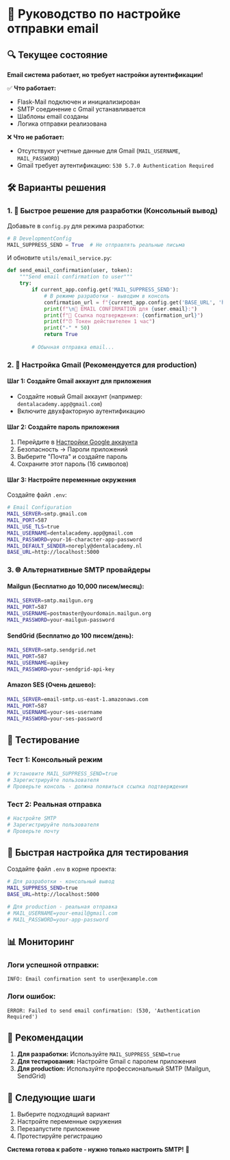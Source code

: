 # 📧 Руководство по настройке отправки email

## 🔍 Текущее состояние

**Email система работает, но требует настройки аутентификации!**

✅ **Что работает:**
- Flask-Mail подключен и инициализирован
- SMTP соединение с Gmail устанавливается
- Шаблоны email созданы
- Логика отправки реализована

❌ **Что не работает:**
- Отсутствуют учетные данные для Gmail (`MAIL_USERNAME`, `MAIL_PASSWORD`)
- Gmail требует аутентификацию: `530 5.7.0 Authentication Required`

## 🛠️ Варианты решения

### 1. 🚀 **Быстрое решение для разработки (Консольный вывод)**

Добавьте в `config.py` для режима разработки:

```python
# В DevelopmentConfig
MAIL_SUPPRESS_SEND = True  # Не отправлять реальные письма
```

И обновите `utils/email_service.py`:

```python
def send_email_confirmation(user, token):
    """Send email confirmation to user"""
    try:
        if current_app.config.get('MAIL_SUPPRESS_SEND'):
            # В режиме разработки - выводим в консоль
            confirmation_url = f"{current_app.config.get('BASE_URL', 'http://localhost:5000')}/auth/confirm-email/{token}"
            print(f"\n📧 EMAIL CONFIRMATION для {user.email}:")
            print(f"🔗 Ссылка подтверждения: {confirmation_url}")
            print(f"⏰ Токен действителен 1 час")
            print("-" * 50)
            return True
        
        # Обычная отправка email...
```

### 2. 📧 **Настройка Gmail (Рекомендуется для production)**

#### Шаг 1: Создайте Gmail аккаунт для приложения
- Создайте новый Gmail аккаунт (например: `dentalacademy.app@gmail.com`)
- Включите двухфакторную аутентификацию

#### Шаг 2: Создайте пароль приложения
1. Перейдите в [Настройки Google аккаунта](https://myaccount.google.com/)
2. Безопасность → Пароли приложений
3. Выберите "Почта" и создайте пароль
4. Сохраните этот пароль (16 символов)

#### Шаг 3: Настройте переменные окружения
Создайте файл `.env`:

```bash
# Email Configuration
MAIL_SERVER=smtp.gmail.com
MAIL_PORT=587
MAIL_USE_TLS=true
MAIL_USERNAME=dentalacademy.app@gmail.com
MAIL_PASSWORD=your-16-character-app-password
MAIL_DEFAULT_SENDER=noreply@dentalacademy.nl
BASE_URL=http://localhost:5000
```

### 3. 🌐 **Альтернативные SMTP провайдеры**

#### Mailgun (Бесплатно до 10,000 писем/месяц):
```bash
MAIL_SERVER=smtp.mailgun.org
MAIL_PORT=587
MAIL_USERNAME=postmaster@yourdomain.mailgun.org
MAIL_PASSWORD=your-mailgun-password
```

#### SendGrid (Бесплатно до 100 писем/день):
```bash
MAIL_SERVER=smtp.sendgrid.net
MAIL_PORT=587
MAIL_USERNAME=apikey
MAIL_PASSWORD=your-sendgrid-api-key
```

#### Amazon SES (Очень дешево):
```bash
MAIL_SERVER=email-smtp.us-east-1.amazonaws.com
MAIL_PORT=587
MAIL_USERNAME=your-ses-username
MAIL_PASSWORD=your-ses-password
```

## 🧪 Тестирование

### Тест 1: Консольный режим
```bash
# Установите MAIL_SUPPRESS_SEND=true
# Зарегистрируйте пользователя
# Проверьте консоль - должна появиться ссылка подтверждения
```

### Тест 2: Реальная отправка
```bash
# Настройте SMTP
# Зарегистрируйте пользователя
# Проверьте почту
```

## 🔧 Быстрая настройка для тестирования

Создайте файл `.env` в корне проекта:

```bash
# Для разработки - консольный вывод
MAIL_SUPPRESS_SEND=true
BASE_URL=http://localhost:5000

# Для production - реальная отправка
# MAIL_USERNAME=your-email@gmail.com
# MAIL_PASSWORD=your-app-password
```

## 📊 Мониторинг

### Логи успешной отправки:
```
INFO: Email confirmation sent to user@example.com
```

### Логи ошибок:
```
ERROR: Failed to send email confirmation: (530, 'Authentication Required')
```

## 🎯 Рекомендации

1. **Для разработки:** Используйте `MAIL_SUPPRESS_SEND=true`
2. **Для тестирования:** Настройте Gmail с паролем приложения
3. **Для production:** Используйте профессиональный SMTP (Mailgun, SendGrid)

## 🚀 Следующие шаги

1. Выберите подходящий вариант
2. Настройте переменные окружения
3. Перезапустите приложение
4. Протестируйте регистрацию

**Система готова к работе - нужно только настроить SMTP!** 🎉

